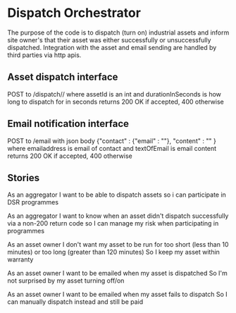 # Dispatch Orchestrator

The purpose of the code is to dispatch (turn on) industrial assets and inform site owner's that their asset was either successfully or unsuccessfully dispatched. 
Integration with the asset and email sending are handled by third parties via http apis.

## Asset dispatch interface

POST to /dispatch/<assetId>/<durationInSeconds> 
where assetId is an int and durationInSeconds is how long to dispatch for in seconds
returns 200 OK if accepted, 400 otherwise

## Email notification interface

POST to /email with json body {"contact" : {"email" : "<emailaddress>"}, "content" : "<textOfEmail>" }
where emailaddress is email of contact and textOfEmail is email content
returns 200 OK if accepted, 400 otherwise

## Stories

As an aggregator 
I want to be able to dispatch assets
so i can participate in DSR programmes

As an aggregator
I want to know when an asset didn't dispatch successfully via a non-200 return code 
so I can manage my risk when participating in programmes

As an asset owner
I don't want my asset to be run for too short (less than 10 minutes) or too long (greater than 120 minutes)
So I keep my asset within warranty

As an asset owner 
I want to be emailed when my asset is dispatched
So I'm not surprised by my asset turning off/on

As an asset owner 
I want to be emailed when my asset fails to dispatch
So I can manually dispatch instead and still be paid




